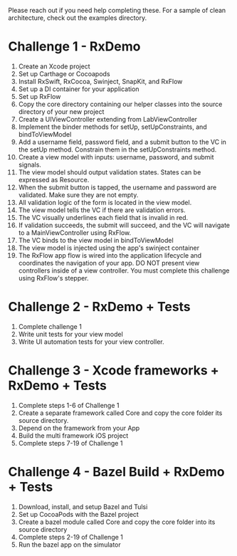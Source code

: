 Please reach out if you need help completing these. For a sample of clean architecture, check out the examples directory.

# Challenge 1 - RxDemo
1. Create an Xcode project
2. Set up Carthage or Cocoapods
3. Install RxSwift, RxCocoa, Swinject, SnapKit, and RxFlow
4. Set up a DI container for your application
5. Set up RxFlow
6. Copy the core directory containing our helper classes into the source directory of your new project
7. Create a UIViewController extending from LabViewController
8. Implement the binder methods for setUp, setUpConstraints, and bindToViewModel
9. Add a username field, password field, and a submit button to the VC in the setUp method. Constrain them in the setUpConstraints method.
10. Create a view model with inputs: username, password, and submit signals.
11. The view model should output validation states. States can be expressed as Resource<Void>.
12. When the submit button is tapped, the username and password are validated. Make sure they are not empty.
13. All validation logic of the form is located in the view model.
14. The view model tells the VC if there are validation errors.
15. The VC visually underlines each field that is invalid in red.
16. If validation succeeds, the submit will succeed, and the VC will navigate to a MainViewController using RxFlow.
17. The VC binds to the view model in bindToViewModel
18. The view model is injected using the app's swinject container
19. The RxFlow app flow is wired into the application lifecycle and coordinates the navigation of your app. DO NOT present view controllers inside of a view controller. You must complete this challenge using RxFlow's stepper.

# Challenge 2 - RxDemo + Tests
1. Complete challenge 1
2. Write unit tests for your view model
3. Write UI automation tests for your view controller.

# Challenge 3 - Xcode frameworks + RxDemo + Tests
1. Complete steps 1-6 of Challenge 1
2. Create a separate framework called Core and copy the core folder its source directory.
3. Depend on the framework from your App
4. Build the multi framework iOS project
5. Complete steps 7-19 of Challenge 1

# Challenge 4 - Bazel Build + RxDemo + Tests
1. Download, install, and setup Bazel and Tulsi
2. Set up CocoaPods with the Bazel project
3. Create a bazel module called Core and copy the core folder into its source directory
4. Complete steps 2-19 of Challenge 1
5. Run the bazel app on the simulator